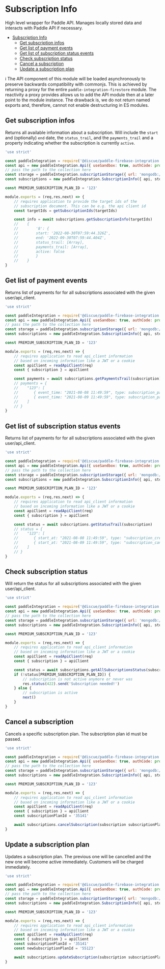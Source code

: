 # Subscription Info
High level wrapper for Paddle API. Manages locally stored data and interacts with Paddle API if necessary.

- [Subscription Info](#subscription-info)
  - [Get subscription infos](#get-subscription-infos)
  - [Get list of payment events](#get-list-of-payment-events)
  - [Get list of subscription status events](#get-list-of-subscription-status-events)
  - [Check subscription status](#check-subscription-status)
  - [Cancel a subscription](#cancel-a-subscription)
  - [Update a subscription plan](#update-a-subscription-plan)

:information_source: The API component of this module will be loaded asynchronously to preserve backwards compatibility with commonjs. This is achieved by returning a proxy for the entire `paddle-integration-firestore` module. The reactivity a proxy provides allows us to add the API module then at a later point to the module instance. The drawback is, we do not return named exports and, therefore, cannot not enable destructuring in ES modules.

## Get subscription infos
Returns all available information about a subscription. Will include the `start` and (optionally) `end` date, the `status_trail`, and the `payments_trail` and a property indicating whether the subscription is currently `active`.

```js
'use strict'

const paddleIntegration = require('@discue/paddle-firebase-integration')
const api = new paddleIntegration.Api({ useSandbox: true, authCode: process.env.AUTH_CODE, vendorId: process.env.VENDOR_ID })
// pass the path to the collection here
const storage = paddleIntegration.subscriptionStorage({ url: 'mongodb://localhost:27017' })
const subscriptions = new paddleIntegration.SubscriptionInfo({ api, storage })

const PREMIUM_SUBSCRIPTION_PLAN_ID = '123'

module.exports = (req,res,next) => {
    // requires application to provide the target ids of the
    // subscription document. This can be e.g. the api client id
    const targetIds = getSubscriptionIds(targetIds)

    const info = await subscriptions.getSubscriptionInfo(targetIds)
    //    {
    //        '8': {
    //        start: '2022-08-30T07:59:44.326Z',
    //        end: '2022-09-30T07:59:44.404Z',
    //        status_trail: [Array],
    //        payments_trail: [Array],
    //        active: false
    //        }
    //    }
}
```

## Get list of payment events
Returns list of payments for for all subscriptions associated with the given user/api_client.

```js
'use strict'

const paddleIntegration = require('@discue/paddle-firebase-integration')
const api = new paddleIntegration.Api({ useSandbox: true, authCode: process.env.AUTH_CODE, vendorId: process.env.VENDOR_ID })
// pass the path to the collection here
const storage = paddleIntegration.subscriptionStorage({ url: 'mongodb://localhost:27017' })
const subscriptions = new paddleIntegration.SubscriptionInfo({ api, storage })

const PREMIUM_SUBSCRIPTION_PLAN_ID = '123'

module.exports = (req,res,next) => {
    // requires application to read api_client information 
    // based on incoming information like a JWT or a cookie
    const apiClient = readApiClient(req)
    const { subscription } = apiClient

    const payments = await subscriptions.getPaymentsTrail(subscription)
    // payments = {
    //    "123": [
    //       { event_time: "2021-08-08 11:49:59", type: subscription_payment_failed", ...},
    //       { event_time: "2021-08-09 11:49:59", type: subscription_payment_succeeded", ...},
    //    ]
    // }
}
```

## Get list of subscription status events
Returns list of payments for for all subscriptions associated with the given user/api_client.

```js
'use strict'

const paddleIntegration = require('@discue/paddle-firebase-integration')
const api = new paddleIntegration.Api({ useSandbox: true, authCode: process.env.AUTH_CODE, vendorId: process.env.VENDOR_ID })
// pass the path to the collection here
const storage = paddleIntegration.subscriptionStorage({ url: 'mongodb://localhost:27017' })
const subscriptions = new paddleIntegration.SubscriptionInfo({ api, storage })

const PREMIUM_SUBSCRIPTION_PLAN_ID = '123'

module.exports = (req,res,next) => {
    // requires application to read api_client information 
    // based on incoming information like a JWT or a cookie
    const apiClient = readApiClient(req)
    const { subscription } = apiClient

    const status = await subscriptions.getStatusTrail(subscription)
    // status = {
    //    "123": [
    //       { start_at: "2021-08-08 11:49:59", type: "subscription_created", ... },
    //       { start_at: "2021-08-09 11:49:59", type: "subscription_cancelled", ... },
    //    ]
    // }
}
```

## Check subscription status
Will return the status for all subscriptions associated with the given user/api_client.

```js
'use strict'

const paddleIntegration = require('@discue/paddle-firebase-integration')
const api = new paddleIntegration.Api({ useSandbox: true, authCode: process.env.AUTH_CODE, vendorId: process.env.VENDOR_ID })
// pass the path to the collection here
const storage = paddleIntegration.subscriptionStorage({ url: 'mongodb://localhost:27017' })
const subscriptions = new paddleIntegration.SubscriptionInfo({ api, storage })

const PREMIUM_SUBSCRIPTION_PLAN_ID = '123'

module.exports = (req,res,next) => {
    // requires application to read api_client information 
    // based on incoming information like a JWT or a cookie
    const apiClient = readApiClient(req)
    const { subscription } = apiClient

    const status = await subscriptions.getAllSubscriptionsStatus(subscription)
    if (!status[PREMIUM_SUBSCRIPTION_PLAN_ID]) {
        // subscription is not active anymore or never was
        res.status(422).send('Subscription needed!')
    } else {
        // subscription is active
        next()
    }
}
```

## Cancel a subscription
Cancels a specific subscription plan. The subscription plan id must be passed.

```js
'use strict'

const paddleIntegration = require('@discue/paddle-firebase-integration')
const api = new paddleIntegration.Api({ useSandbox: true, authCode: process.env.AUTH_CODE, vendorId: process.env.VENDOR_ID })
// pass the path to the collection here
const storage = paddleIntegration.subscriptionStorage({ url: 'mongodb://localhost:27017' })
const subscriptions = new paddleIntegration.SubscriptionInfo({ api, storage })

const PREMIUM_SUBSCRIPTION_PLAN_ID = '123'

module.exports = (req,res,next) => {
    // requires application to read api_client information 
    // based on incoming information like a JWT or a cookie
    const apiClient = readApiClient(req)
    const { subscription } = apiClient
    const subscriptionPlanId = '35141'

    await subscriptions.cancelSubscription(subscription subscriptionPlanId)
}
```

## Update a subscription plan
Updates a subscription plan. The previous one will be cancelled and the new one will become active immediately. Customers will be charged immediately.

```js
'use strict'

const paddleIntegration = require('@discue/paddle-firebase-integration')
const api = new paddleIntegration.Api({ useSandbox: true, authCode: process.env.AUTH_CODE, vendorId: process.env.VENDOR_ID })
// pass the path to the collection here
const storage = paddleIntegration.subscriptionStorage({ url: 'mongodb://localhost:27017' })
const subscriptions = new paddleIntegration.SubscriptionInfo({ api, storage })

const PREMIUM_SUBSCRIPTION_PLAN_ID = '123'

module.exports = (req,res,next) => {
    // requires application to read api_client information 
    // based on incoming information like a JWT or a cookie
    const apiClient = readApiClient(req)
    const { subscription } = apiClient
    const subscriptionPlanId = '35141'
    const newSubscriptionPlanId = '55123'

    await subscriptions.updateSubscription(subscription subscriptionPlanId, newSubscriptionPlanId)
}
```